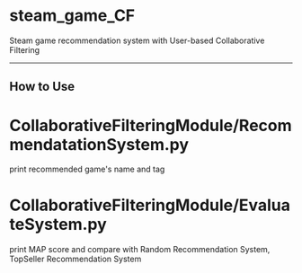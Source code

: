 # steam_game_CF
Steam game recommendation system with User-based Collaborative Filtering   

---   
## How to Use   
# CollaborativeFilteringModule/RecommendatationSystem.py
print recommended game's name and tag
   
# CollaborativeFilteringModule/EvaluateSystem.py  
print MAP score and compare with Random Recommendation System, TopSeller Recommendation System   